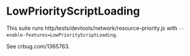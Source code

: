 # LowPriorityScriptLoading
This suite runs http/tests/devtools/network/resource-priority.js with
`--enable-features=LowPriorityScriptLoading`.

See crbug.com/1365763.

